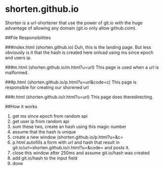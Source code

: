 # shorten.github.io

Shorten is a url-shortener that use the power of git.io
with the huge advantage of allowing any domain (git.io only allow github.com).

##File Responsibilities

###index.html (shorten.github.io)
Duh, this is the landing page. But less obviously is it that
the hash is created here onload using ms since epoch and users ip.

###m.html (shorten.github.io/m.html?u=url)
This page is used when a url is malformed.

###p.html (shorten.github.io/p.html?u=url&code=c)
This page is responsible for creating our shorened url

###r.html (shorten.github.io/r.html?u=url)
This page does theredirecting.

##How it works

1. get ms since epoch from random api
2. get user ip from random api
3. sum these two, create an hash using this magic number
4. assume that the hash is unique
5. create a new window (shorten.github.io/p.html?u=<url>&c=<hash>
6. p.html autofills a form  with url and hash that result in git.io/url=shorten.github.io/r.html?u=<url>&code=<hash> and posts it.
7. close this window after 250ms and assume git.io/hash was created
8. add git.io/hash to the input field
9. done

